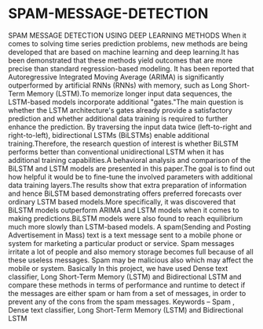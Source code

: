 # SPAM-MESSAGE-DETECTION
SPAM MESSAGE DETECTION USING DEEP LEARNING METHODS
When it comes to solving time series prediction problems, new methods are being developed that are based on
machine learning and deep learning.It has been demonstrated that these methods yield outcomes that are more
precise than standard regression-based modeling.
It has been reported that Autoregressive Integrated Moving Average (ARIMA) is significantly outperformed by
artificial RNNs (RNNs) with memory, such as Long Short-Term Memory (LSTM).To memorize longer input
data sequences, the LSTM-based models incorporate additional "gates."The main question is whether the LSTM
architecture's gates already provide a satisfactory prediction and whether additional data training is required to
further enhance the prediction.
By traversing the input data twice (left-to-right and right-to-left), bidirectional LSTMs (BiLSTMs) enable
additional training.Therefore, the research question of interest is whether BiLSTM performs better than
conventional unidirectional LSTM when it has additional training capabilities.A behavioral analysis and
comparison of the BiLSTM and LSTM models are presented in this paper.The goal is to find out how helpful it
would be to fine-tune the involved parameters with additional data training layers.The
results show that extra preparation of information and hence BiLSTM based demonstrating offers preferred
forecasts over ordinary LSTM based models.More specifically, it was discovered that BiLSTM models
outperform ARIMA and LSTM models when it comes to making predictions.BiLSTM models were also found
to reach equilibrium much more slowly than LSTM-based models.
A spam(Sending and Posting Advertisement in Mass) text is a text message sent to a mobile phone or system
for marketing a particular product or service. Spam messages irritate a lot of people and also memory storage
becomes full because of all these useless messages. Spam may be malicious also which may affect the mobile
or system. Basically In this project, we have used Dense text classifier, Long Short-Term Memory (LSTM) and
Bidirectional LSTM and compare these methods in terms of performance and runtime to detect if the messages
are either spam or ham from a set of messages, in order to prevent any of the cons from the spam messages.
Keywords – Spam , Dense text classifier, Long Short-Term Memory (LSTM) and Bidirectional LSTM
